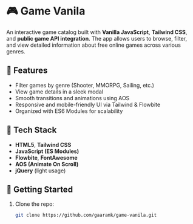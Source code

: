 # 🎮 Game Vanila

An interactive game catalog built with **Vanilla JavaScript**, **Tailwind CSS**, and **public game API integration**. The app allows users to browse, filter, and view detailed information about free online games across various genres.

## 🌟 Features

- Filter games by genre (Shooter, MMORPG, Sailing, etc.)
- View game details in a sleek modal
- Smooth transitions and animations using AOS
- Responsive and mobile-friendly UI via Tailwind & Flowbite
- Organized with ES6 Modules for scalability

## 🧰 Tech Stack

- **HTML5**, **Tailwind CSS**
- **JavaScript (ES Modules)**
- **Flowbite**, **FontAwesome**
- **AOS (Animate On Scroll)**
- **jQuery** (light usage)

## 🚀 Getting Started

1. Clone the repo:
   ```bash
   git clone https://github.com/gaaramk/game-vanila.git
